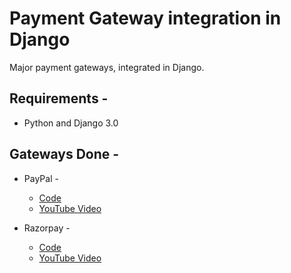 # Payment Gateway integration in Django
Major payment gateways, integrated in Django.

## Requirements -
 - Python and Django 3.0
 
## Gateways Done -
 - PayPal -
   - [Code](https://github.com/k2maan/PaymentGatewaysDjango/tree/master/paypal-donation)
   - [YouTube Video](https://www.youtube.com/watch?v=UX_F3maOWDo)
   
 - Razorpay -
   - [Code](https://github.com/k2maan/PaymentGatewaysDjango/tree/master/razorpay)
   - [YouTube Video](https://www.youtube.com/watch?v=3jUw-CFcouY)

